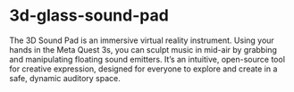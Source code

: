 # 3d-glass-sound-pad
The 3D Sound Pad is an immersive virtual reality instrument. Using your hands in the Meta Quest 3s, you can sculpt music in mid-air by grabbing and manipulating floating sound emitters. It’s an intuitive, open-source tool for creative expression, designed for everyone to explore and create in a safe, dynamic auditory space.
